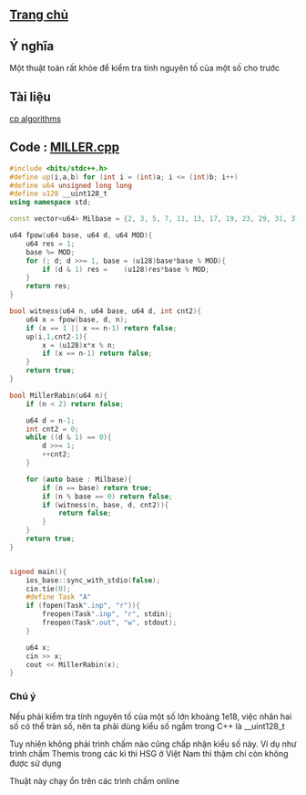 ## [Trang chủ](https://ppap-1264589.github.io/interesting-solution)

## Ý nghĩa

Một thuật toán rất khỏe để kiểm tra tính nguyên tố của một số cho trước

## Tài liệu

[cp algorithms](https://cp-algorithms.com/algebra/primality_tests.html)


## Code : [MILLER.cpp](https://ideone.com/BjgW4k)

``` c++
#include <bits/stdc++.h>
#define up(i,a,b) for (int i = (int)a; i <= (int)b; i++)
#define u64 unsigned long long
#define u128 __uint128_t
using namespace std;

const vector<u64> Milbase = {2, 3, 5, 7, 11, 13, 17, 19, 23, 29, 31, 37};

u64 fpow(u64 base, u64 d, u64 MOD){
    u64 res = 1;
    base %= MOD;
    for (; d; d >>= 1, base = (u128)base*base % MOD){
        if (d & 1) res =    (u128)res*base % MOD;
    }
    return res;
}

bool witness(u64 n, u64 base, u64 d, int cnt2){
    u64 x = fpow(base, d, n);
    if (x == 1 || x == n-1) return false;
    up(i,1,cnt2-1){
        x = (u128)x*x % n;
        if (x == n-1) return false;
    }
    return true;
}

bool MillerRabin(u64 n){
    if (n < 2) return false;

    u64 d = n-1;
    int cnt2 = 0;
    while ((d & 1) == 0){
        d >>= 1;
        ++cnt2;
    }

    for (auto base : Milbase){
        if (n == base) return true;
        if (n % base == 0) return false;
        if (witness(n, base, d, cnt2)){
            return false;
        }
    }
    return true;
}


signed main(){
    ios_base::sync_with_stdio(false);
    cin.tie(0);
    #define Task "A"
    if (fopen(Task".inp", "r")){
        freopen(Task".inp", "r", stdin);
        freopen(Task".out", "w", stdout);
    }

    u64 x;
    cin >> x;
    cout << MillerRabin(x);
}
```

### Chú ý

Nếu phải kiểm tra tính nguyên tố của một số lớn khoảng 1e18, việc nhân hai số có thể tràn số, nên ta phải dùng kiểu số ngầm trong C++ là __uint128_t

Tuy nhiên không phải trình chấm nào cũng chấp nhận kiểu số này. Ví dụ như trình chấm Themis trong các kì thi HSG ở Việt Nam thì thậm chí còn không được sử dụng

Thuật này chạy ổn trên các trình chấm online
